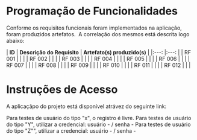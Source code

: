 # Programação de Funcionalidades

Conforme os requisitos funcionais foram implementados na aplicação, foram produzidos artefatos. 
A correlação dos mesmos está descrita logo abaixo:


| **ID** 	| **Descrição do Requisito** 	| **Artefato(s) produzido(s)** 	|
|:---:	|:---:	|
| RF 001 |  |  |
|	RF 002 |  |  |
|	RF 003 |  |  |
|	RF 004 |  |  |
|	RF 005 |  |  |
|	RF 006 |  |  |
| RF 007 |  |  |
|	RF 008 |  |  |
|	RF 009 |  |  |
|	RF 010 |  |  |
|	RF 011 |  |  |
|	RF 012 |  |  |

# Instruções de Acesso

A aplicaçãpo do projeto está disponível atrávez do seguinte link:

Para testes de usuário do tipo "x", o registro é livre.
Para testes de usuário do tipo "Y", utilizar a credencial: usuário -  / senha - 
Para testes de usuário do tipo "Z"", utilizar a credencial: usuário -  / senha - 
